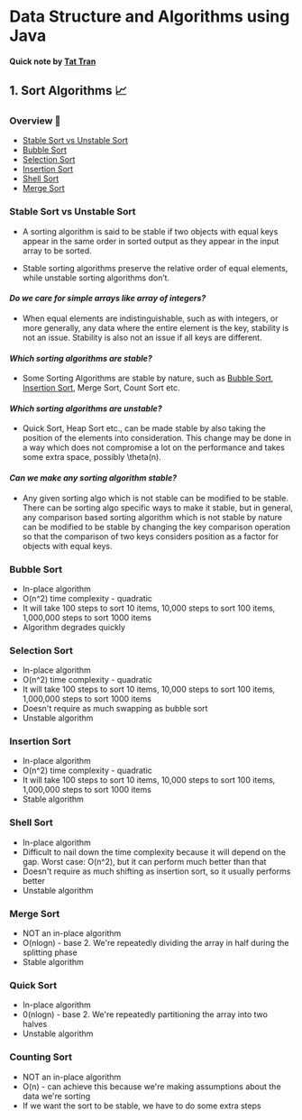 # Data Structure and Algorithms using Java

#### Quick note by [**Tat Tran**](https://github.com/TatTran22)

## 1. Sort Algorithms 📈

### Overview 📖

- [Stable Sort vs Unstable Sort](#stable-sort-vs-unstable-sort)
- [Bubble Sort](#bubble-sort)
- [Selection Sort](#selection-sort)
- [Insertion Sort](#insertion-sort)
- [Shell Sort](#shell-sort)
- [Merge Sort](#merge-sort)

### Stable Sort vs Unstable Sort

- A sorting algorithm is said to be stable if two objects with equal keys appear in the same order in sorted output as
  they appear in the input array to be sorted.

- Stable sorting algorithms preserve the relative order of equal elements, while unstable sorting algorithms don’t.

#### _Do we care for simple arrays like array of integers?_

- When equal elements are indistinguishable, such as with integers, or more generally, any data where the entire element
  is the key, stability is not an issue. Stability is also not an issue if all keys are different.

#### _Which sorting algorithms are stable?_

- Some Sorting Algorithms are stable by nature, such as [Bubble Sort](#bubble-sort), [Insertion Sort](#insertion-sort),
  Merge Sort, Count Sort etc.

#### _Which sorting algorithms are unstable?_

- Quick Sort, Heap Sort etc., can be made stable by also taking the position of the elements into consideration. This
  change may be done in a way which does not compromise a lot on the performance and takes some extra space, possibly
  \theta(n).

#### _Can we make any sorting algorithm stable?_

- Any given sorting algo which is not stable can be modified to be stable. There can be sorting algo specific ways to
  make it stable, but in general, any comparison based sorting algorithm which is not stable by nature can be modified
  to be stable by changing the key comparison operation so that the comparison of two keys considers position as a
  factor for objects with equal keys.

### Bubble Sort

- In-place algorithm
- O(n^2) time complexity - quadratic
- It will take 100 steps to sort 10 items, 10,000 steps to sort 100 items, 1,000,000 steps to sort 1000 items
- Algorithm degrades quickly

### Selection Sort

- In-place algorithm
- O(n^2) time complexity - quadratic
- It will take 100 steps to sort 10 items, 10,000 steps to sort 100 items, 1,000,000 steps to sort 1000 items
- Doesn't require as much swapping as bubble sort
- Unstable algorithm

### Insertion Sort

- In-place algorithm
- O(n^2) time complexity - quadratic
- It will take 100 steps to sort 10 items, 10,000 steps to sort 100 items, 1,000,000 steps to sort 1000 items
- Stable algorithm

### Shell Sort

- In-place algorithm
- Difficult to nail down the time complexity because it will depend on the gap. Worst case: O(n^2), but it can perform
  much better than that
- Doesn't require as much shifting as insertion sort, so it usually performs better
- Unstable algorithm

### Merge Sort

- NOT an in-place algorithm
- O(nlogn) - base 2. We're repeatedly dividing the array in half during the splitting phase
- Stable algorithm

### Quick Sort

- In-place algorithm
- 0(nlogn) - base 2. We're repeatedly partitioning the array into two halves
- Unstable algorithm

### Counting Sort

- NOT an in-place algorithm
- O(n) - can achieve this because we're making assumptions about the data we're sorting
- If we want the sort to be stable, we have to do some extra steps